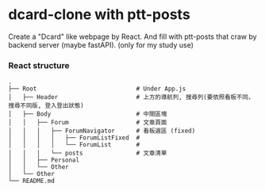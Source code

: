 # dcard-clone with ptt-posts
Create a "Dcard" like webpage by React. 
And fill with ptt-posts that craw by backend server (maybe fastAPI). 
(only for my study use) 
 
### React structure
```
.
├── Root                            # Under App.js
│   ├── Header                      # 上方的導航列, 搜尋列(要依照看板不同，搜尋不同版, 登入登出狀態)
│   ├── Body                        # 中間區塊
│   │   ├── Forum                   # 文章頁面
│   │   │   ├── ForumNavigator      # 看板選區 (fixed)
│   │   │   │   ├── ForumListFixed  #
│   │   │   │   └── ForumList       #
│   │   │   └── posts               # 文章清單
│   │   ├── Personal          
│   │   └── Other               
│   └── Other
└── README.md
```